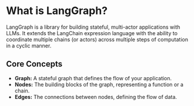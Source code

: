 # What is LangGraph?

LangGraph is a library for building stateful, multi-actor applications with LLMs. It extends the LangChain expression language with the ability to coordinate multiple chains (or actors) across multiple steps of computation in a cyclic manner.

## Core Concepts

*   **Graph:** A stateful graph that defines the flow of your application.
*   **Nodes:** The building blocks of the graph, representing a function or a chain.
*   **Edges:** The connections between nodes, defining the flow of data.
